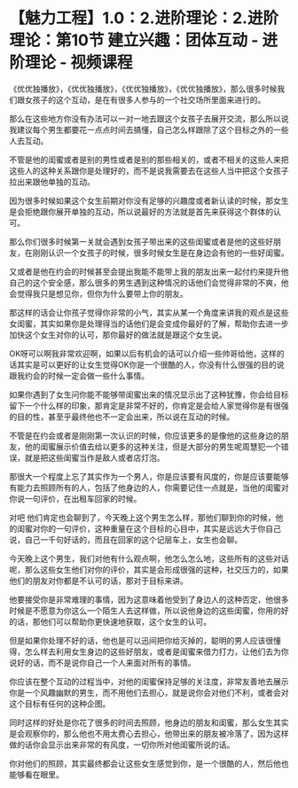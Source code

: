 # 【魅力工程】1.0：2.进阶理论：2.进阶理论：第10节 建立兴趣：团体互动 - 进阶理论 - 视频课程

《优优独播放》，《优优独播放》，《优优独播放》，《优优独播放》，那么很多时候我们跟女孩子的这个互动，是在有很多人参与的一个社交场所里面来进行的。

那么在这些地方你没有办法可以一对一地去跟这个女孩子去展开交流，那么所以说我建议每个男生都要花一点点时间去搞懂，自己怎么样跟除了这个目标之外的一些人去互动。

不管是他的闺蜜或者是别的男性或者是别的那些相关的，或者不相关的这些人来把这些人的这种关系跟你是处理好的，而不是说我需要去在这些人当中把这个女孩子拉出来跟他单独的互动。

因为很多时候如果这个女生前期对你没有足够的兴趣度或者新认读的时候，那女生是会拒绝跟你展开单独的互动，所以说最好的方法就是首先来获得这个群体的认可。

那么你们很多时候第一关就会遇到女孩子带出来的这些闺蜜或者是他的这些好朋友，在刚刚认识一个女孩子的时候，很多时候女生是在身边会有他的一些好闺蜜。

又或者是他在约会的时候甚至会提出我能不能带上我的朋友出来一起付约来提升他自己的这个安全感，那么很多的男生遇到这种情况的话他们会觉得非常的不爽，他会觉得我只是想见你，但你为什么要带上你的朋友。

那这样的话会让你孩子觉得你非常的小气，其实从某一个角度来讲我的观点是这些女闺蜜，其实如果你是处理得当的话他们是会变成你最好的了解，帮助你去进一步加快这个女生对你的认可，那你最好的做法就是跟这个女生说。

OK呀可以啊我非常欢迎啊，如果以后有机会的话可以介绍一些帅哥给他，这样的话其实是可以更好的让女生觉得OK你是一个很酷的人，你没有什么很强的目的说跟我约会的时候一定会做一些什么事情。

如果你遇到了女生问你能不能够带闺蜜出来的情况显示出了这种犹豫，你会给目标留下一个什么样的印象，那肯定是非常不好的，你肯定是会给人家觉得你是有很强的目的性，甚至乎最终他也不一定会出来，所以说在互动的时候。

不管是在约会或者是刚刚第一次认识的时候，你应该更多的是像他的这些身边的朋友，他的闺蜜展示价值去给以更多的这种关注，但是大部分的男生呢周慧犯一个错误，就是把这些闺蜜当作是敌人或者店灯泡。

那很大一个程度上忘了其实作为一个男人，你是应该要有风度的，你是应该要能够有能力去照顾所有的人，包括了他身边的人，你需要记住一点就是，当他的闺蜜对你说一句评价，在出租车回家的时候。

对吧 他们肯定也会聊到了，今天晚上这个男生怎么样，那他们聊到你的时候，他的闺蜜对你的一句评价，这种重量在这个目标的心目中，其实是远远大于你自己说，自己一千句好话的，而且在回家的这个记层车上，女生也会聊。

今天晚上这个男生，我们对他有什么观点啊，他怎么怎么地，这些所有的这些对话呢，那么这些女生他们对你的评价，其实是会形成很强的这种，社交压力的，如果他们的朋友对你都是不认可的话，那对于目标来讲。

他要接受你是非常难理的事情，因为这意味着他受到了身边人的这种否定，他很多时候是不愿意为你这么一个陌生人去这样做，所以说他身边的这些闺蜜，你用的好的话，那他们可以帮助你更快速地获取，这个女生的认可。

但是如果你处理不好的话，他也是可以迅间把你给灭掉的，聪明的男人应该很懂得，怎么样去利用女生身边的这些好朋友，或者是闺蜜来借力打力，让他们去为你说好的话，而不是说你自己一个人来面对所有的事情。

你应该在整个互动的过程当中，对他的闺蜜保持足够的关注度，非常友善地去展示你是一个风趣幽默的男生，而不用他们去担心，就是说你会对他们不利，或者会对这个目标有任何的这种企图。

同时这样的好处是你花了很多的时间去照顾，他身边的朋友和闺蜜，那么女生其实是会观察你的，那么他也不用太费心去担心，他带出来的朋友被冷落了，因为这样做的话你会显示出来非常的有风度，一切你所对他闺蜜所说的话。

你对他们的照顾，其实最终都会让这些女生感觉到你，是一个很酷的人，然后他也能够看在眼里。